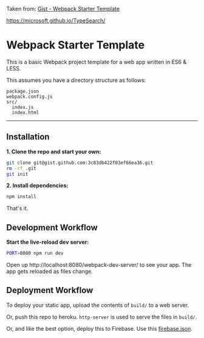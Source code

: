 Taken from: [Gist - Webpack Starter Template](https://gist.github.com/developit/3c83db422f03ef66ea36)

https://microsoft.github.io/TypeSearch/

# Webpack Starter Template

This is a basic Webpack project template for a web app written in ES6 & LESS.

This assumes you have a directory structure as follows:

```
package.json
webpack.config.js
src/
  index.js
  index.html
```

---

## Installation

**1. Clone the repo and start your own:**

```sh
git clone git@gist.github.com:3c83db422f03ef66ea36.git
rm -rf .git
git init
```

**2. Install dependencies:**

```sh
npm install
```

That's it.

## Development Workflow

**Start the live-reload dev server:**

```sh
PORT=8080 npm run dev
```

Open up http://localhost:8080/webpack-dev-server/ to see your app.
The app gets reloaded as files change.

## Deployment Workflow

To deploy your static app, upload the contents of `build/` to a web server.

Or, push this repo to heroku. `http-server` is used to serve the files in `build/`.

Or, and like the best option, deploy this to Firebase. Use this [firebase.json](https://gist.github.com/developit/b27ad8af7eacf92d2ef9).